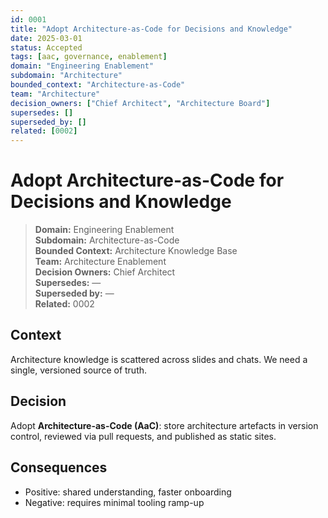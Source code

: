 ```yaml
---
id: 0001
title: "Adopt Architecture-as-Code for Decisions and Knowledge"
date: 2025-03-01
status: Accepted
tags: [aac, governance, enablement]
domain: "Engineering Enablement"
subdomain: "Architecture"
bounded_context: "Architecture-as-Code"
team: "Architecture"
decision_owners: ["Chief Architect", "Architecture Board"]
supersedes: []
superseded_by: []
related: [0002]
---
```


# Adopt Architecture-as-Code for Decisions and Knowledge

> **Domain:** Engineering Enablement  
> **Subdomain:** Architecture-as-Code  
> **Bounded Context:** Architecture Knowledge Base  
> **Team:** Architecture Enablement  
> **Decision Owners:** Chief Architect  
> **Supersedes:** —  
> **Superseded by:** —  
> **Related:** 0002

## Context
Architecture knowledge is scattered across slides and chats. We need a single, versioned source of truth.

## Decision
Adopt **Architecture-as-Code (AaC)**: store architecture artefacts in version control, reviewed via pull requests, and published as static sites.

## Consequences
- Positive: shared understanding, faster onboarding
- Negative: requires minimal tooling ramp-up
